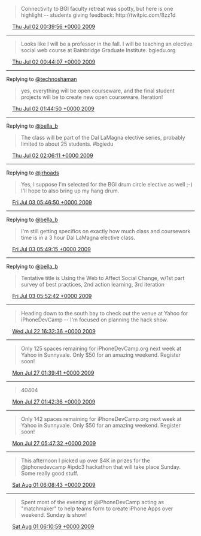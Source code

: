 > Connectivity to BGI faculty retreat was spotty, but here is one highlight \-\- students giving feedback: http://twitpic\.com/8zz1d

<img src="../../media/tweet.ico" width="12" /> [Thu Jul 02 00:39:56 +0000 2009](https://twitter.com/ChristopherA/status/2429072645)

----

> Looks like I will be a professor in the fall\. I will be teaching an elective social web course at Bainbridge Graduate Institute\. bgiedu\.org

<img src="../../media/tweet.ico" width="12" /> [Thu Jul 02 00:44:07 +0000 2009](https://twitter.com/ChristopherA/status/2429126848)

----

Replying to [@technoshaman](https://twitter.com/technoshaman/status/2429335678)

> yes, everything will be open courseware, and the final student projects will be to create new open courseware\. Iteration\!

<img src="../../media/tweet.ico" width="12" /> [Thu Jul 02 01:44:50 +0000 2009](https://twitter.com/ChristopherA/status/2429957499)

----

Replying to [@bella\_b](https://twitter.com/bella_b/status/2429196809)

> The class will be part of the Dal LaMagna elective series, probably limited to about 25 students\. \#bgiedu

<img src="../../media/tweet.ico" width="12" /> [Thu Jul 02 02:06:11 +0000 2009](https://twitter.com/ChristopherA/status/2430253804)

----

Replying to [@jrhoads](https://twitter.com/jrhoads/status/2432919637)

> Yes, I suppose I'm selected for the BGI drum circle elective as well ;\-\)  I'll hope to also bring up my hang drum\.

<img src="../../media/tweet.ico" width="12" /> [Fri Jul 03 05:46:50 +0000 2009](https://twitter.com/ChristopherA/status/2449942641)

----

Replying to [@bella\_b](https://twitter.com/bella_b/status/2430701234)

> I'm still getting specifics on exactly how much class and coursework time is in a 3 hour Dal LaMagna elective class\.

<img src="../../media/tweet.ico" width="12" /> [Fri Jul 03 05:49:15 +0000 2009](https://twitter.com/ChristopherA/status/2449966994)

----

Replying to [@bella\_b](https://twitter.com/bella_b/status/2430701234)

> Tentative title is Using the Web to Affect Social Change, w/1st part survey of best practices, 2nd action learning, 3rd iteration

<img src="../../media/tweet.ico" width="12" /> [Fri Jul 03 05:52:42 +0000 2009](https://twitter.com/ChristopherA/status/2450001838)

----

> Heading down to the south bay to check out the venue at Yahoo for iPhoneDevCamp \-\- I'm focused on planning the hack show\.

<img src="../../media/tweet.ico" width="12" /> [Wed Jul 22 16:32:36 +0000 2009](https://twitter.com/ChristopherA/status/2780564382)

----

> Only 125 spaces remaining for iPhoneDevCamp\.org next week at Yahoo in Sunnyvale\.  Only $50 for an amazing weekend\. Register soon\!

<img src="../../media/tweet.ico" width="12" /> [Mon Jul 27 01:39:41 +0000 2009](https://twitter.com/ChristopherA/status/2862348697)

----

> 40404

<img src="../../media/tweet.ico" width="12" /> [Mon Jul 27 01:42:36 +0000 2009](https://twitter.com/ChristopherA/status/2862391735)

----

> Only 142 spaces remaining for iPhoneDevCamp\.org next week at Yahoo in Sunnyvale\. Only $50 for an amazing weekend\. Register soon\!

<img src="../../media/tweet.ico" width="12" /> [Mon Jul 27 05:47:32 +0000 2009](https://twitter.com/ChristopherA/status/2865895236)

----

> This afternoon I picked up over $4K in prizes for the @iphonedevcamp \#ipdc3 hackathon that will take place Sunday\. Some really good stuff\.

<img src="../../media/tweet.ico" width="12" /> [Sat Aug 01 06:08:43 +0000 2009](https://twitter.com/ChristopherA/status/3066237689)

----

> Spent most of the evening at @iPhoneDevCamp acting as "matchmaker" to help teams form to create iPhone Apps over weekend\. Sunday is show\!

<img src="../../media/tweet.ico" width="12" /> [Sat Aug 01 06:10:59 +0000 2009](https://twitter.com/ChristopherA/status/3066262820)